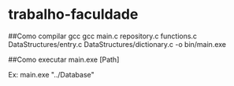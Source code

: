# trabalho-faculdade


##Como compilar
gcc gcc main.c repository.c functions.c DataStructures/entry.c DataStructures/dictionary.c -o bin/main.exe

##Como executar
main.exe [Path] 

Ex: main.exe "../Database"
